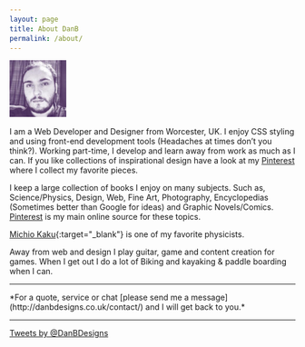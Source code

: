 ```yaml
---
layout: page
title: About DanB
permalink: /about/
---
```

<img src="/images/danb.jpg" title="DanB Designs" width="100px">

I am a Web Developer and Designer from Worcester, UK. I enjoy CSS styling and using front-end development tools (Headaches at times don’t you think?). Working part-time, I develop and learn away from work as much as I can. If you like collections of inspirational design have a look at my [Pinterest](https://www.pinterest.com/DanBDesigns/) where I collect my favorite pieces.

I keep a large collection of books I enjoy on many subjects. Such as, Science/Physics, Design, Web, Fine Art, Photography, Encyclopedias (Sometimes better than Google for ideas) and Graphic Novels/Comics. [Pinterest](https://www.pinterest.com/DanBDesigns/) is my main online source for these topics.

[Michio Kaku](http://mkaku.org/){:target="_blank"} is one of my favorite physicists.


Away from web and design I play guitar, game and content creation for games. When I get out I do a lot of Biking and kayaking & paddle boarding when I can.
<hr>
*For a quote, service or chat [please send me a message](http://danbdesigns.co.uk/contact/) and I will get back to you.*
<hr>
<a class="twitter-timeline" href="https://twitter.com/DanBDesigns" data-widget-id="312290369561837568">Tweets by @DanBDesigns</a>
<script>!function(d,s,id){var js,fjs=d.getElementsByTagName(s)[0],p=/^http:/.test(d.location)?'http':'https';if(!d.getElementById(id)){js=d.createElement(s);js.id=id;js.src=p+"://platform.twitter.com/widgets.js";fjs.parentNode.insertBefore(js,fjs);}}(document,"script","twitter-wjs");</script>